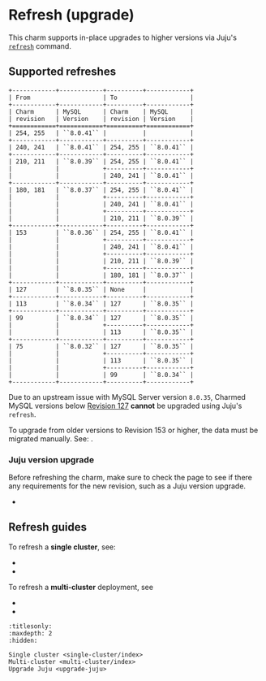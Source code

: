 # Refresh (upgrade)

This charm supports in-place upgrades to higher versions via Juju's [`refresh`](https://documentation.ubuntu.com/juju/3.6/reference/juju-cli/list-of-juju-cli-commands/refresh/#details) command.

## Supported refreshes

```{eval-rst}
+------------+------------+----------+------------+
| From                    | To                    |
+------------+------------+----------+------------+
| Charm      | MySQL      | Charm    | MySQL      |
| revision   | Version    | revision | Version    |
+============+============+==========+============+
| 254, 255   | ``8.0.41`` |          |            |
+------------+------------+----------+------------+
| 240, 241   | ``8.0.41`` | 254, 255 | ``8.0.41`` |
+------------+------------+----------+------------+
| 210, 211   | ``8.0.39`` | 254, 255 | ``8.0.41`` |
|            |            +----------+------------+
|            |            | 240, 241 | ``8.0.41`` |
+------------+------------+----------+------------+
| 180, 181   | ``8.0.37`` | 254, 255 | ``8.0.41`` |
|            |            +----------+------------+
|            |            | 240, 241 | ``8.0.41`` |
|            |            +----------+------------+
|            |            | 210, 211 | ``8.0.39`` |
+------------+------------+----------+------------+
| 153        | ``8.0.36`` | 254, 255 | ``8.0.41`` |
|            |            +----------+------------+
|            |            | 240, 241 | ``8.0.41`` |
|            |            +----------+------------+
|            |            | 210, 211 | ``8.0.39`` |
|            |            +----------+------------+
|            |            | 180, 181 | ``8.0.37`` |
+------------+------------+----------+------------+
| 127        | ``8.0.35`` | None     |            |
+------------+------------+----------+------------+
| 113        | ``8.0.34`` | 127      | ``8.0.35`` |
+------------+------------+----------+------------+
| 99         | ``8.0.34`` | 127      | ``8.0.35`` |
|            |            +----------+------------+
|            |            | 113      | ``8.0.35`` |
+------------+------------+----------+------------+
| 75         | ``8.0.32`` | 127      | ``8.0.35`` |
|            |            +----------+------------+
|            |            | 113      | ``8.0.35`` |
|            |            +----------+------------+
|            |            | 99       | ``8.0.34`` |
+------------+------------+----------+------------+

```

Due to an upstream issue with MySQL Server version `8.0.35`, Charmed MySQL versions below [Revision 127](https://github.com/canonical/mysql-k8s-operator/releases/tag/rev127) **cannot** be upgraded using Juju's `refresh`.

To upgrade from older versions to Revision 153 or higher, the data must be migrated manually. See: [](/how-to/development/migrate-data-via-backup-restore).

### Juju version upgrade

Before refreshing the charm, make sure to check the [](/reference/releases) page to see if there any requirements for the new revision, such as a Juju version upgrade.

* [](/how-to/refresh/upgrade-juju)

## Refresh guides

To refresh a **single cluster**, see:

* [](/how-to/refresh/single-cluster/refresh-single-cluster)
* [](/how-to/refresh/single-cluster/roll-back-single-cluster)

To refresh a **multi-cluster** deployment, see

* [](/how-to/refresh/multi-cluster/refresh-multi-cluster)
* [](/how-to/refresh/multi-cluster/roll-back-multi-cluster)

```{toctree}
:titlesonly:
:maxdepth: 2
:hidden:

Single cluster <single-cluster/index>
Multi-cluster <multi-cluster/index>
Upgrade Juju <upgrade-juju>
```

<!--Links-->

[cross]: https://img.icons8.com/?size=16&id=CKkTANal1fTY&format=png&color=D00303
[check]: https://img.icons8.com/color/20/checkmark--v1.png